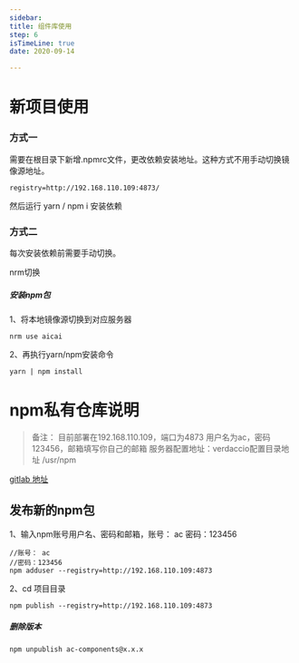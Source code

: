 ```yaml
---
sidebar:
title: 组件库使用
step: 6
isTimeLine: true
date: 2020-09-14

---
```

# 新项目使用

### 方式一
需要在根目录下新增.npmrc文件，更改依赖安装地址。这种方式不用手动切换镜像源地址。

```
registry=http://192.168.110.109:4873/
```

然后运行 yarn / npm i 安装依赖

### 方式二

每次安装依赖前需要手动切换。

nrm切换


##### **安装npm包**

1、将本地镜像源切换到对应服务器

```
nrm use aicai  

```

2、再执行yarn/npm安装命令

```
yarn | npm install  
```



# npm私有仓库说明

> 备注：
>  目前部署在192.168.110.109，端口为4873
> 	用户名为ac，密码123456，邮箱填写你自己的邮箱
>  服务器配置地址：verdaccio配置目录地址 /usr/npm

[gitlab 地址](https://code.aicaichina.com/aicai/web-components/blob/master/README.md#%E4%BB%A3%E7%A0%81%E4%BB%93%E5%BA%93
)

##  **发布新的npm包**

1、输入npm账号用户名、密码和邮箱，账号： ac	   密码：123456

```
//账号： ac 
//密码：123456
npm adduser --registry=http://192.168.110.109:4873   
```

2、cd 项目目录

```
npm publish --registry=http://192.168.110.109:4873   
```

##### **删除版本**

```
npm unpublish ac-components@x.x.x

```







